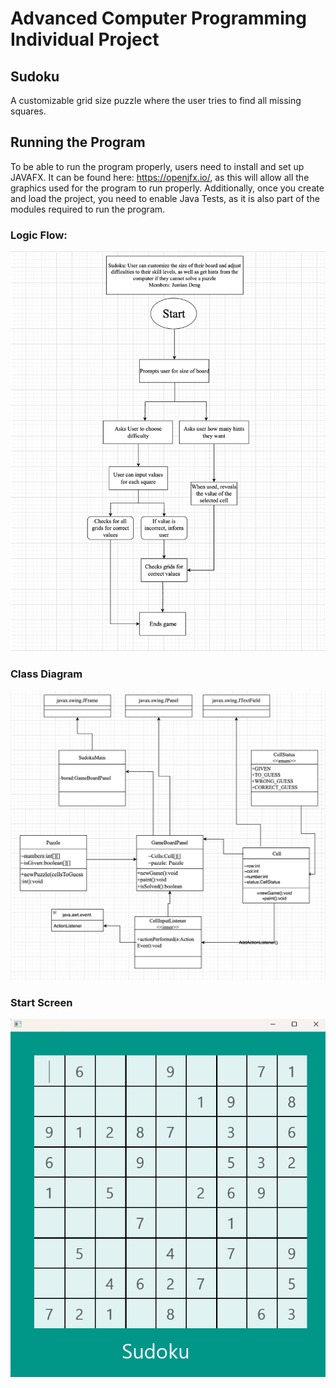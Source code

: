# Advanced Computer Programming Individual Project

## Sudoku

A customizable grid size puzzle where the user tries to find all missing squares. 

## Running the Program
To be able to run the program properly, users need to install and set up JAVAFX. It can be found here: https://openjfx.io/, as this will allow all the graphics used for the program to run properly. Additionally, once you create and load the project, you need to enable Java Tests, as it is also part of the modules required to run the program.  
### Logic Flow: 
![Logic Flow](https://github.com/Juntian-Deng/IndividualProject24/blob/main/images/Screenshot%202024-03-22%20at%209.39.32%20AM.png)
### Class Diagram
![Class Diagram](https://github.com/Juntian-Deng/IndividualProject24/blob/main/images/Screenshot%202024-03-22%20at%209.39.50%20AM.png)
### Start Screen
![Start Screen](https://github.com/Juntian-Deng/IndividualProject24/blob/main/images/start.png)
